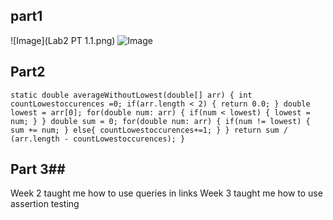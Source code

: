 ## part1  ##
![Image](Lab2 PT 1.1.png)
![Image](Lab2PT1.2.png)


## Part2 ##
`static double averageWithoutLowest(double[] arr) {
    int countLowestoccurences =0;
    if(arr.length < 2) { return 0.0; }
    double lowest = arr[0];
    for(double num: arr) {
      if(num < lowest) { lowest = num; }
    }
    double sum = 0;
    for(double num: arr) {
      if(num != lowest) { sum += num; }
      else{
        countLowestoccurences+=1;
      }
    }
    return sum / (arr.length - countLowestoccurences);
  }`
  
 ## Part 3##
 
Week 2 taught me how to use queries in links
Week 3 taught me how to use assertion testing
